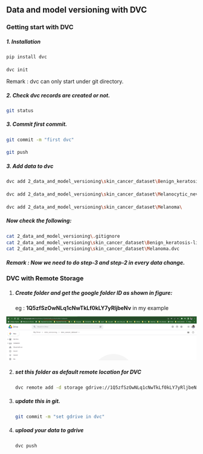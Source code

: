 ## Data and model versioning with DVC

### Getting start with DVC

##### 1. Installation

```bash
pip install dvc

dvc init
```


Remark : dvc can only start under git directory.

##### 2. Check dvc records are created or not.

```bash
git status
```

##### 3. Commit first commit.

```bash
git commit -m "first dvc"

git push
```

##### 3. Add data to dvc

```bash
dvc add 2_data_and_model_versioning\skin_cancer_dataset\Benign_keratosis-like_lesions\

dvc add 2_data_and_model_versioning\skin_cancer_dataset\Melanocytic_nevi\

dvc add 2_data_and_model_versioning\skin_cancer_dataset\Melanoma\
```

##### Now check the following:

```bash
cat 2_data_and_model_versioning\.gitignore
cat 2_data_and_model_versioning\skin_cancer_dataset\Benign_keratosis-like_lesions.dvc
cat 2_data_and_model_versioning\skin_cancer_dataset\Melanoma.dvc
```

##### Remark : Now we need to do step-3 and step-2 in every data change.





### DVC with Remote Storage 

1. ##### Create folder and get the google folder ID as shown in figure:

   eg : **1Q5zfSzOwNLq1cNwTkLf0kLY7yRljbeNv** in my example

![](images/2_google_drive.PNG)



2. #####  set this folder as default remote location for DVC

   ```bash
   dvc remote add -d storage gdrive://1Q5zfSzOwNLq1cNwTkLf0kLY7yRljbeNv
   ```

3. ##### update this in git.

   ```bash
   git commit -m "set gdrive in dvc"
   ```

4. ##### upload your data to gdrive

   ```bash
   dvc push
   ```

   
